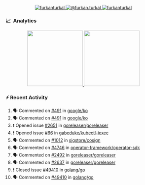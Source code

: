 <p align="center">
  <a href="https://linkedin.com/in/furkanturkal" target="blank">
    <img src="https://img.shields.io/badge/linkedin-%230077B5.svg?&style=for-the-badge&logo=linkedin&logoColor=white" alt="furkanturkal" />
  </a>
  <a href="https://medium.com/@furkan.turkal" target="blank">
    <img src="https://img.shields.io/badge/medium-%2312100E.svg?&style=for-the-badge&logo=medium&logoColor=white" alt="@furkan.turkal" />
  </a>
  <a href="https://twitter.com/furkanturkaI" target="blank">
    <img src="https://img.shields.io/badge/Twitter-1DA1F2?style=for-the-badge&logo=twitter&logoColor=white" alt="furkanturkaI" />
  </a>
</p>

### 📈 &nbsp;Analytics

<p align="center">
  <a href="https://github.com/bufgix">
    <img height="180em" src="https://github-readme-stats-eight-theta.vercel.app/api?username=Dentrax&show_icons=true&theme=algolia&include_all_commits=true&count_private=true&line_height=26"/>
    <img height="180em" src="https://github-readme-stats-eight-theta.vercel.app/api/top-langs/?username=Dentrax&layout=compact&langs_count=8&theme=algolia&line_height=26"/>
  </a>
</p>

### :zap: Recent Activity

<!--START_SECTION:activity-->
1. 🗣 Commented on [#491](https://github.com/google/ko/issues/491) in [google/ko](https://github.com/google/ko)
2. 🗣 Commented on [#491](https://github.com/google/ko/issues/491) in [google/ko](https://github.com/google/ko)
3. ❗️ Opened issue [#2651](https://github.com/goreleaser/goreleaser/issues/2651) in [goreleaser/goreleaser](https://github.com/goreleaser/goreleaser)
4. ❗️ Opened issue [#66](https://github.com/gabeduke/kubectl-iexec/issues/66) in [gabeduke/kubectl-iexec](https://github.com/gabeduke/kubectl-iexec)
5. 🗣 Commented on [#1012](https://github.com/sigstore/cosign/issues/1012) in [sigstore/cosign](https://github.com/sigstore/cosign)
6. 🗣 Commented on [#4746](https://github.com/operator-framework/operator-sdk/issues/4746) in [operator-framework/operator-sdk](https://github.com/operator-framework/operator-sdk)
7. 🗣 Commented on [#2492](https://github.com/goreleaser/goreleaser/issues/2492) in [goreleaser/goreleaser](https://github.com/goreleaser/goreleaser)
8. 🗣 Commented on [#2637](https://github.com/goreleaser/goreleaser/issues/2637) in [goreleaser/goreleaser](https://github.com/goreleaser/goreleaser)
9. ❗️ Closed issue [#49410](https://github.com/golang/go/issues/49410) in [golang/go](https://github.com/golang/go)
10. 🗣 Commented on [#49410](https://github.com/golang/go/issues/49410) in [golang/go](https://github.com/golang/go)
<!--END_SECTION:activity-->
